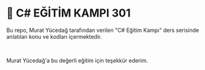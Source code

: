 <h1> 🚀 C# EĞİTİM KAMPI 301 </h1>
<p>Bu repo, Murat Yücedağ tarafından verilen "C# Eğitim Kampı" ders serisinde anlatılan konu ve kodları içermektedir.</p><br>
<p>Murat Yücedağ'a bu değerli eğitim için teşekkür ederim.</p>
